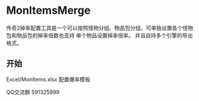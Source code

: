 # MonItemsMerge 
 传奇2掉率配置工具是一个可以按照怪物分组、物品包分组、可单独设置各个怪物包和物品包的掉率倍数也支持
 单个物品设置掉率倍率。
 并且自持多个引擎的导出格式。
 
## 开始
 
Excel/MonItems.xlsx 配置爆率模板
 
QQ交流群 591325999
```
